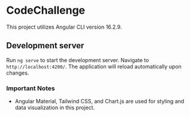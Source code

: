 # CodeChallenge

This project utilizes Angular CLI version 16.2.9.

## Development server

Run `ng serve` to start the development server. Navigate to `http://localhost:4200/`. The application will reload automatically upon changes.

### Important Notes

- Angular Material, Tailwind CSS, and Chart.js are used for styling and data visualization in this project.
